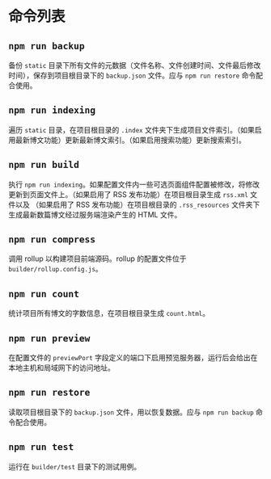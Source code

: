 # 命令列表

## ``npm run backup``

备份 ``static`` 目录下所有文件的元数据（文件名称、文件创建时间、文件最后修改时间），保存到项目根目录下的 ``backup.json`` 文件。应与 ``npm run restore`` 命令配合使用。

## ``npm run indexing``

遍历 ``static`` 目录，在项目根目录的 ``.index`` 文件夹下生成项目文件索引。（如果启用最新博文功能）更新最新博文索引。（如果启用搜索功能）更新搜索索引。

## ``npm run build``

执行 ``npm run indexing``。如果配置文件内一些可选页面组件配置被修改，将修改更新到页面文件上。（如果启用了 RSS 发布功能）在项目根目录生成 ``rss.xml`` 文件以及 （如果启用了 RSS 发布功能）在项目根目录的 ``.rss_resources`` 文件夹下生成最新数篇博文经过服务端渲染产生的 HTML 文件。

## ``npm run compress``

调用 rollup 以构建项目前端源码。rollup 的配置文件位于 ``builder/rollup.config.js``。

## ``npm run count``

统计项目所有博文的字数信息，在项目根目录生成 ``count.html``。

## ``npm run preview``

在配置文件的 ``previewPort`` 字段定义的端口下启用预览服务器，运行后会给出在本地主机和局域网下的访问地址。

## ``npm run restore``

读取项目根目录下的 ``backup.json`` 文件，用以恢复数据。应与 ``npm run backup`` 命令配合使用。

## ``npm run test``

运行在 ``builder/test`` 目录下的测试用例。
